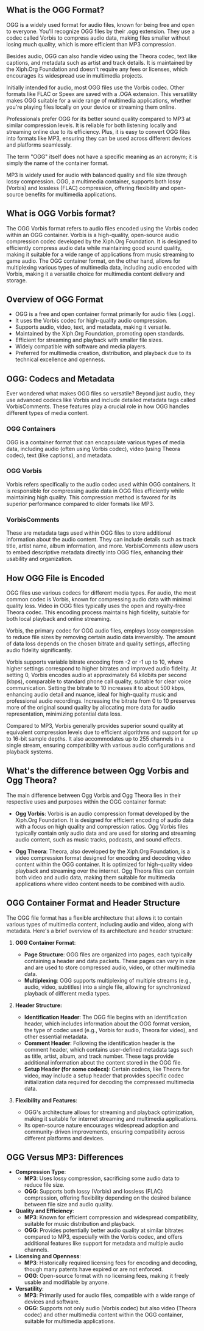 ## What is the OGG Format?

OGG is a widely used format for audio files, known for being free and open to everyone. You'll recognize OGG files by their .ogg extension. They use a codec called Vorbis to compress audio data, making files smaller without losing much quality, which is more efficient than MP3 compression.

Besides audio, OGG can also handle video using the Theora codec, text like captions, and metadata such as artist and track details. It is maintained by the Xiph.Org Foundation and doesn't require any fees or licenses, which encourages its widespread use in multimedia projects.

Initially intended for audio, most OGG files use the Vorbis codec. Other formats like FLAC or Speex are saved with a .OGA extension. This versatility makes OGG suitable for a wide range of multimedia applications, whether you're playing files locally on your device or streaming them online.

Professionals prefer OGG for its better sound quality compared to MP3 at similar compression levels. It is reliable for both listening locally and streaming online due to its efficiency. Plus, it is easy to convert OGG files into formats like MP3, ensuring they can be used across different devices and platforms seamlessly.

The term "OGG" itself does not have a specific meaning as an acronym; it is simply the name of the container format.

MP3 is widely used for audio with balanced quality and file size through lossy compression. OGG, a multimedia container, supports both lossy (Vorbis) and lossless (FLAC) compression, offering flexibility and open-source benefits for multimedia applications.

## What is OGG Vorbis format?

The OGG Vorbis format refers to audio files encoded using the Vorbis codec within an OGG container. Vorbis is a high-quality, open-source audio compression codec developed by the Xiph.Org Foundation. It is designed to efficiently compress audio data while maintaining good sound quality, making it suitable for a wide range of applications from music streaming to game audio. The OGG container format, on the other hand, allows for multiplexing various types of multimedia data, including audio encoded with Vorbis, making it a versatile choice for multimedia content delivery and storage.

## Overview of OGG Format

- OGG is a free and open container format primarily for audio files (.ogg).
- It uses the Vorbis codec for high-quality audio compression.
- Supports audio, video, text, and metadata, making it versatile.
- Maintained by the Xiph.Org Foundation, promoting open standards.
- Efficient for streaming and playback with smaller file sizes.
- Widely compatible with software and media players.
- Preferred for multimedia creation, distribution, and playback due to its technical excellence and openness.

## OGG: Codecs and Metadata

Ever wondered what makes OGG files so versatile? Beyond just audio, they use advanced codecs like Vorbis and include detailed metadata tags called VorbisComments. These features play a crucial role in how OGG handles different types of media content.

### OGG Containers

OGG is a container format that can encapsulate various types of media data, including audio (often using Vorbis codec), video (using Theora codec), text (like captions), and metadata.

### OGG Vorbis

Vorbis refers specifically to the audio codec used within OGG containers. It is responsible for compressing audio data in OGG files efficiently while maintaining high quality. This compression method is favored for its superior performance compared to older formats like MP3.

### VorbisComments

These are metadata tags used within OGG files to store additional information about the audio content. They can include details such as track title, artist name, album information, and more. VorbisComments allow users to embed descriptive metadata directly into OGG files, enhancing their usability and organization.

## How OGG File is Encoded

OGG files use various codecs for different media types. For audio, the most common codec is Vorbis, known for compressing audio data with minimal quality loss. Video in OGG files typically uses the open and royalty-free Theora codec. This encoding process maintains high fidelity, suitable for both local playback and online streaming.

Vorbis, the primary codec for OGG audio files, employs lossy compression to reduce file sizes by removing certain audio data irreversibly. The amount of data loss depends on the chosen bitrate and quality settings, affecting audio fidelity significantly.

Vorbis supports variable bitrate encoding from -2 or -1 up to 10, where higher settings correspond to higher bitrates and improved audio fidelity. At setting 0, Vorbis encodes audio at approximately 64 kilobits per second (kbps), comparable to standard phone call quality, suitable for clear voice communication. Setting the bitrate to 10 increases it to about 500 kbps, enhancing audio detail and nuance, ideal for high-quality music and professional audio recordings. Increasing the bitrate from 0 to 10 preserves more of the original sound quality by allocating more data for audio representation, minimizing potential data loss.

Compared to MP3, Vorbis generally provides superior sound quality at equivalent compression levels due to efficient algorithms and support for up to 16-bit sample depths. It also accommodates up to 255 channels in a single stream, ensuring compatibility with various audio configurations and playback systems.

## What's the difference between Ogg Vorbis and Ogg Theora?

The main difference between Ogg Vorbis and Ogg Theora lies in their respective uses and purposes within the OGG container format:

- **Ogg Vorbis**: Vorbis is an audio compression format developed by the Xiph.Org Foundation. It is designed for efficient encoding of audio data with a focus on high quality and compression ratios. Ogg Vorbis files typically contain only audio data and are used for storing and streaming audio content, such as music tracks, podcasts, and sound effects.

- **Ogg Theora**: Theora, also developed by the Xiph.Org Foundation, is a video compression format designed for encoding and decoding video content within the OGG container. It is optimized for high-quality video playback and streaming over the internet. Ogg Theora files can contain both video and audio data, making them suitable for multimedia applications where video content needs to be combined with audio.

## OGG Container Format and Header Structure

The OGG file format has a flexible architecture that allows it to contain various types of multimedia content, including audio and video, along with metadata. Here's a brief overview of its architecture and header structure:

1. **OGG Container Format**:

   - **Page Structure**: OGG files are organized into pages, each typically containing a header and data packets. These pages can vary in size and are used to store compressed audio, video, or other multimedia data.
   - **Multiplexing**: OGG supports multiplexing of multiple streams (e.g., audio, video, subtitles) into a single file, allowing for synchronized playback of different media types.

1. **Header Structure:**

   - **Identification Header**: The OGG file begins with an identification header, which includes information about the OGG format version, the type of codec used (e.g., Vorbis for audio, Theora for video), and other essential metadata.
   - **Comment Header**: Following the identification header is the comment header, which contains user-defined metadata tags such as title, artist, album, and track number. These tags provide additional information about the content stored in the OGG file.
   - **Setup Header (for some codecs)**: Certain codecs, like Theora for video, may include a setup header that provides specific codec initialization data required for decoding the compressed multimedia data.

1. **Flexibility and Features**:

   - OGG's architecture allows for streaming and playback optimization, making it suitable for internet streaming and multimedia applications.
   - Its open-source nature encourages widespread adoption and community-driven improvements, ensuring compatibility across different platforms and devices.

## OGG Versus MP3: Differences

- **Compression Type**:
   - **MP3**: Uses lossy compression, sacrificing some audio data to reduce file size.
   - **OGG**: Supports both lossy (Vorbis) and lossless (FLAC) compression, offering flexibility depending on the desired balance between file size and audio quality.
- **Quality and Efficiency**:
   - **MP3**: Known for efficient compression and widespread compatibility, suitable for music distribution and playback.
   - **OGG**: Provides potentially better audio quality at similar bitrates compared to MP3, especially with the Vorbis codec, and offers additional features like support for metadata and multiple audio channels.
- **Licensing and Openness**:
   - **MP3**: Historically required licensing fees for encoding and decoding, though many patents have expired or are not enforced.
   - **OGG**: Open-source format with no licensing fees, making it freely usable and modifiable by anyone.
- **Versatility**:
   - **MP3**: Primarily used for audio files, compatible with a wide range of devices and software.
   - **OGG**: Supports not only audio (Vorbis codec) but also video (Theora codec) and other multimedia content within the OGG container, suitable for multimedia applications.







     
